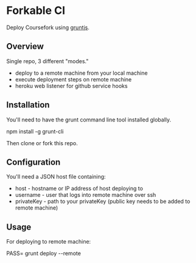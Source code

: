 Forkable CI
===========

Deploy Coursefork using [gruntjs](http://gruntjs.com/).

Overview
--------

Single repo, 3 different "modes."

* deploy to a remote machine from your local machine
* execute deployment steps on remote machine
* heroku web listener for github service hooks

Installation
------------

You'll need to have the grunt command line tool installed globally.

  npm install -g grunt-cli

Then clone or fork this repo.

Configuration
-------------

You'll need a JSON host file containing:

* host - hostname or IP address of host deploying to
* username - user that logs into remote machine over ssh
* privateKey - path to your privateKey (public key needs to be added to remote machine)

Usage
-----

For deploying to remote machine:

  PASS=<passphrase> grunt deploy --remote <path to config file>

